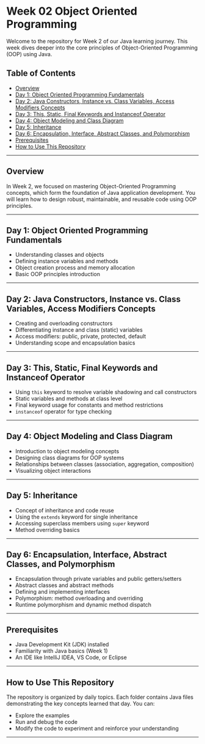 # Week 02 Object Oriented Programming

Welcome to the repository for Week 2 of our Java learning journey. This week dives deeper into the core principles of Object-Oriented Programming (OOP) using Java.

## Table of Contents
- [Overview](#overview)
- [Day 1: Object Oriented Programming Fundamentals](#day-1-object-oriented-programming-fundamentals)
- [Day 2: Java Constructors, Instance vs. Class Variables, Access Modifiers Concepts](#day-2-java-constructors-instance-vs-class-variables-access-modifiers-concepts)
- [Day 3: This, Static, Final Keywords and Instanceof Operator](#day-3-this-static-final-keywords-and-instanceof-operator)
- [Day 4: Object Modeling and Class Diagram](#day-4-object-modeling-and-class-diagram)
- [Day 5: Inheritance](#day-5-inheritance)
- [Day 6: Encapsulation, Interface, Abstract Classes, and Polymorphism](#day-6-encapsulation-interface-abstract-classes-and-polymorphism)
- [Prerequisites](#prerequisites)
- [How to Use This Repository](#how-to-use-this-repository)

---

## Overview

In Week 2, we focused on mastering Object-Oriented Programming concepts, which form the foundation of Java application development. You will learn how to design robust, maintainable, and reusable code using OOP principles.

---

## Day 1: Object Oriented Programming Fundamentals

- Understanding classes and objects  
- Defining instance variables and methods  
- Object creation process and memory allocation  
- Basic OOP principles introduction  

---

## Day 2: Java Constructors, Instance vs. Class Variables, Access Modifiers Concepts

- Creating and overloading constructors  
- Differentiating instance and class (static) variables  
- Access modifiers: public, private, protected, default  
- Understanding scope and encapsulation basics  

---

## Day 3: This, Static, Final Keywords and Instanceof Operator

- Using `this` keyword to resolve variable shadowing and call constructors  
- Static variables and methods at class level  
- Final keyword usage for constants and method restrictions  
- `instanceof` operator for type checking  

---

## Day 4: Object Modeling and Class Diagram

- Introduction to object modeling concepts  
- Designing class diagrams for OOP systems  
- Relationships between classes (association, aggregation, composition)  
- Visualizing object interactions  

---

## Day 5: Inheritance

- Concept of inheritance and code reuse  
- Using the `extends` keyword for single inheritance  
- Accessing superclass members using `super` keyword  
- Method overriding basics  

---

## Day 6: Encapsulation, Interface, Abstract Classes, and Polymorphism

- Encapsulation through private variables and public getters/setters  
- Abstract classes and abstract methods  
- Defining and implementing interfaces  
- Polymorphism: method overloading and overriding  
- Runtime polymorphism and dynamic method dispatch  

---

## Prerequisites

- Java Development Kit (JDK) installed  
- Familiarity with Java basics (Week 1)  
- An IDE like IntelliJ IDEA, VS Code, or Eclipse  

---

## How to Use This Repository

The repository is organized by daily topics. Each folder contains Java files demonstrating the key concepts learned that day. You can:

- Explore the examples  
- Run and debug the code  
- Modify the code to experiment and reinforce your understanding  

---
